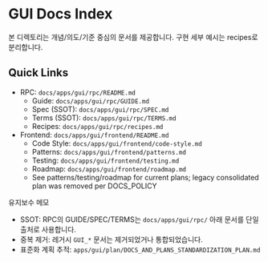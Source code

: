 # GUI Docs Index

본 디렉토리는 개념/의도/기준 중심의 문서를 제공합니다. 구현 세부 예시는 recipes로 분리합니다.

## Quick Links

- RPC: `docs/apps/gui/rpc/README.md`
  - Guide: `docs/apps/gui/rpc/GUIDE.md`
  - Spec (SSOT): `docs/apps/gui/rpc/SPEC.md`
  - Terms (SSOT): `docs/apps/gui/rpc/TERMS.md`
  - Recipes: `docs/apps/gui/rpc/recipes.md`
- Frontend: `docs/apps/gui/frontend/README.md`
  - Code Style: `docs/apps/gui/frontend/code-style.md`
  - Patterns: `docs/apps/gui/frontend/patterns.md`
  - Testing: `docs/apps/gui/frontend/testing.md`
  - Roadmap: `docs/apps/gui/frontend/roadmap.md`
  - See patterns/testing/roadmap for current plans; legacy consolidated plan was removed per DOCS_POLICY

유지보수 메모

- SSOT: RPC의 GUIDE/SPEC/TERMS는 `docs/apps/gui/rpc/` 아래 문서를 단일 출처로 사용합니다.
- 중복 제거: 레거시 `GUI_*` 문서는 제거되었거나 통합되었습니다.
- 표준화 계획 추적: `apps/gui/plan/DOCS_AND_PLANS_STANDARDIZATION_PLAN.md`
